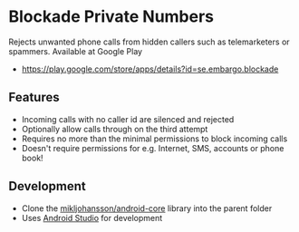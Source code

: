 # Blockade Private Numbers
Rejects unwanted phone calls from hidden callers such as telemarketers or spammers. Available at Google Play

* https://play.google.com/store/apps/details?id=se.embargo.blockade

## Features
* Incoming calls with no caller id are silenced and rejected
* Optionally allow calls through on the third attempt
* Requires no more than the minimal permissions to block incoming calls
* Doesn't require permissions for e.g. Internet, SMS, accounts or phone book!

## Development
* Clone the [mikljohansson/android-core](https://github.com/mikljohansson/android-core) library into the parent folder
* Uses [Android Studio](http://developer.android.com/tools/studio/index.html) for development
